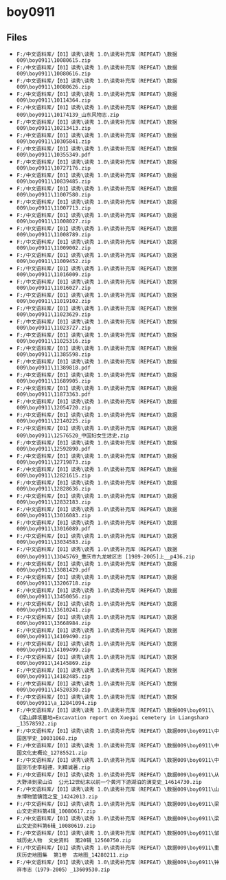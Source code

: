 # boy0911

## Files

- `F:/中文语料库/【01】读秀\读秀 1.0\读秀补充库（REPEAT）\数据009\boy0911\10080615.zip`
- `F:/中文语料库/【01】读秀\读秀 1.0\读秀补充库（REPEAT）\数据009\boy0911\10080616.zip`
- `F:/中文语料库/【01】读秀\读秀 1.0\读秀补充库（REPEAT）\数据009\boy0911\10080626.zip`
- `F:/中文语料库/【01】读秀\读秀 1.0\读秀补充库（REPEAT）\数据009\boy0911\10114364.zip`
- `F:/中文语料库/【01】读秀\读秀 1.0\读秀补充库（REPEAT）\数据009\boy0911\10174139_山东风物志.zip`
- `F:/中文语料库/【01】读秀\读秀 1.0\读秀补充库（REPEAT）\数据009\boy0911\10213413.zip`
- `F:/中文语料库/【01】读秀\读秀 1.0\读秀补充库（REPEAT）\数据009\boy0911\10305841.zip`
- `F:/中文语料库/【01】读秀\读秀 1.0\读秀补充库（REPEAT）\数据009\boy0911\10355349.pdf`
- `F:/中文语料库/【01】读秀\读秀 1.0\读秀补充库（REPEAT）\数据009\boy0911\10727176.zip`
- `F:/中文语料库/【01】读秀\读秀 1.0\读秀补充库（REPEAT）\数据009\boy0911\10839485.zip`
- `F:/中文语料库/【01】读秀\读秀 1.0\读秀补充库（REPEAT）\数据009\boy0911\11007580.zip`
- `F:/中文语料库/【01】读秀\读秀 1.0\读秀补充库（REPEAT）\数据009\boy0911\11007713.zip`
- `F:/中文语料库/【01】读秀\读秀 1.0\读秀补充库（REPEAT）\数据009\boy0911\11008027.zip`
- `F:/中文语料库/【01】读秀\读秀 1.0\读秀补充库（REPEAT）\数据009\boy0911\11008789.zip`
- `F:/中文语料库/【01】读秀\读秀 1.0\读秀补充库（REPEAT）\数据009\boy0911\11009002.zip`
- `F:/中文语料库/【01】读秀\读秀 1.0\读秀补充库（REPEAT）\数据009\boy0911\11009452.zip`
- `F:/中文语料库/【01】读秀\读秀 1.0\读秀补充库（REPEAT）\数据009\boy0911\11016009.zip`
- `F:/中文语料库/【01】读秀\读秀 1.0\读秀补充库（REPEAT）\数据009\boy0911\11016027.zip`
- `F:/中文语料库/【01】读秀\读秀 1.0\读秀补充库（REPEAT）\数据009\boy0911\11019102.zip`
- `F:/中文语料库/【01】读秀\读秀 1.0\读秀补充库（REPEAT）\数据009\boy0911\11023629.zip`
- `F:/中文语料库/【01】读秀\读秀 1.0\读秀补充库（REPEAT）\数据009\boy0911\11023727.zip`
- `F:/中文语料库/【01】读秀\读秀 1.0\读秀补充库（REPEAT）\数据009\boy0911\11025316.zip`
- `F:/中文语料库/【01】读秀\读秀 1.0\读秀补充库（REPEAT）\数据009\boy0911\11385598.zip`
- `F:/中文语料库/【01】读秀\读秀 1.0\读秀补充库（REPEAT）\数据009\boy0911\11389818.pdf`
- `F:/中文语料库/【01】读秀\读秀 1.0\读秀补充库（REPEAT）\数据009\boy0911\11689905.zip`
- `F:/中文语料库/【01】读秀\读秀 1.0\读秀补充库（REPEAT）\数据009\boy0911\11873363.pdf`
- `F:/中文语料库/【01】读秀\读秀 1.0\读秀补充库（REPEAT）\数据009\boy0911\12054720.zip`
- `F:/中文语料库/【01】读秀\读秀 1.0\读秀补充库（REPEAT）\数据009\boy0911\12140225.zip`
- `F:/中文语料库/【01】读秀\读秀 1.0\读秀补充库（REPEAT）\数据009\boy0911\12576520_中国妇女生活史.zip`
- `F:/中文语料库/【01】读秀\读秀 1.0\读秀补充库（REPEAT）\数据009\boy0911\12592890.pdf`
- `F:/中文语料库/【01】读秀\读秀 1.0\读秀补充库（REPEAT）\数据009\boy0911\12719873.zip`
- `F:/中文语料库/【01】读秀\读秀 1.0\读秀补充库（REPEAT）\数据009\boy0911\12821615.zip`
- `F:/中文语料库/【01】读秀\读秀 1.0\读秀补充库（REPEAT）\数据009\boy0911\12828636.zip`
- `F:/中文语料库/【01】读秀\读秀 1.0\读秀补充库（REPEAT）\数据009\boy0911\12832183.zip`
- `F:/中文语料库/【01】读秀\读秀 1.0\读秀补充库（REPEAT）\数据009\boy0911\13016083.zip`
- `F:/中文语料库/【01】读秀\读秀 1.0\读秀补充库（REPEAT）\数据009\boy0911\13016089.pdf`
- `F:/中文语料库/【01】读秀\读秀 1.0\读秀补充库（REPEAT）\数据009\boy0911\13034583.zip`
- `F:/中文语料库/【01】读秀\读秀 1.0\读秀补充库（REPEAT）\数据009\boy0911\13045769_重庆市九龙坡区志 [1989-2005]上__p436.zip`
- `F:/中文语料库/【01】读秀\读秀 1.0\读秀补充库（REPEAT）\数据009\boy0911\13081429.pdf`
- `F:/中文语料库/【01】读秀\读秀 1.0\读秀补充库（REPEAT）\数据009\boy0911\13206718.zip`
- `F:/中文语料库/【01】读秀\读秀 1.0\读秀补充库（REPEAT）\数据009\boy0911\13450056.zip`
- `F:/中文语料库/【01】读秀\读秀 1.0\读秀补充库（REPEAT）\数据009\boy0911\13610241.zip`
- `F:/中文语料库/【01】读秀\读秀 1.0\读秀补充库（REPEAT）\数据009\boy0911\13668984.zip`
- `F:/中文语料库/【01】读秀\读秀 1.0\读秀补充库（REPEAT）\数据009\boy0911\14109490.zip`
- `F:/中文语料库/【01】读秀\读秀 1.0\读秀补充库（REPEAT）\数据009\boy0911\14109499.zip`
- `F:/中文语料库/【01】读秀\读秀 1.0\读秀补充库（REPEAT）\数据009\boy0911\14145869.zip`
- `F:/中文语料库/【01】读秀\读秀 1.0\读秀补充库（REPEAT）\数据009\boy0911\14182485.zip`
- `F:/中文语料库/【01】读秀\读秀 1.0\读秀补充库（REPEAT）\数据009\boy0911\14520330.zip`
- `F:/中文语料库/【01】读秀\读秀 1.0\读秀补充库（REPEAT）\数据009\boy0911\a_12841094.zip`
- `F:/中文语料库/【01】读秀\读秀 1.0\读秀补充库（REPEAT）\数据009\boy0911\《梁山薛垓墓地=Excavation report on Xuegai cemetery in Liangshan》_13578592.zip`
- `F:/中文语料库/【01】读秀\读秀 1.0\读秀补充库（REPEAT）\数据009\boy0911\中国医学史_10031068.zip`
- `F:/中文语料库/【01】读秀\读秀 1.0\读秀补充库（REPEAT）\数据009\boy0911\中国文化史概论_12785521.zip`
- `F:/中文语料库/【01】读秀\读秀 1.0\读秀补充库（REPEAT）\数据009\boy0911\中国货币史李祖德，刘精诚著.zip`
- `F:/中文语料库/【01】读秀\读秀 1.0\读秀补充库（REPEAT）\数据009\boy0911\从大野泽到梁山泊  公元12世纪末以前一个黄河下游湖泊的演变史_14614730.zip`
- `F:/中文语料库/【01】读秀\读秀 1.0\读秀补充库（REPEAT）\数据009\boy0911\山东博物馆镇馆之宝_14242013.zip`
- `F:/中文语料库/【01】读秀\读秀 1.0\读秀补充库（REPEAT）\数据009\boy0911\梁山文史资料第4辑_10080617.zip`
- `F:/中文语料库/【01】读秀\读秀 1.0\读秀补充库（REPEAT）\数据009\boy0911\梁山文史资料第6辑_10080619.zip`
- `F:/中文语料库/【01】读秀\读秀 1.0\读秀补充库（REPEAT）\数据009\boy0911\邹城历史人物  文史资料  第20辑_12560750.zip`
- `F:/中文语料库/【01】读秀\读秀 1.0\读秀补充库（REPEAT）\数据009\boy0911\重庆历史地图集  第1卷  古地图_14280211.zip`
- `F:/中文语料库/【01】读秀\读秀 1.0\读秀补充库（REPEAT）\数据009\boy0911\钟祥市志（1979-2005）_13609530.zip`
